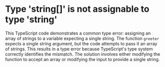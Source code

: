 # Type 'string[]' is not assignable to type 'string'
This TypeScript code demonstrates a common type error: assigning an array of strings to a variable expecting a single string.
The function `greeter` expects a single string argument, but the code attempts to pass it an array of strings.  This results in a type error because TypeScript's type system correctly identifies the mismatch.
The solution involves either modifying the function to accept an array or modifying the input to provide a single string.